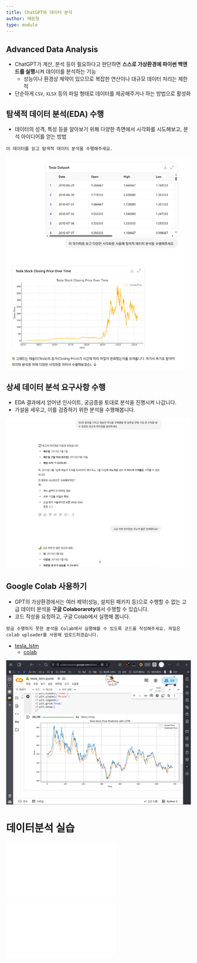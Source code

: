 ```yaml
---
title: ChatGPT와 데이터 분석
author: 배문형
type: module
---
```

## Advanced Data Analysis

- ChatGPT가 계산, 분석 등이 필요하다고 판단하면 **스스로 가상환경에 파이썬 백엔드를 실행**시켜 데이터를 분석하는 기능
	- 성능이나 환경상 제약이 있으므로 복잡한 연산이나 대규모 데이터 처리는 제한적
- 단순하게 `CSV`, `XLSX` 등의 파일 형태로 데이터를 제공해주거나 하는 방법으로 활성화

## 탐색적 데이터 분석(EDA) 수행

- 데이터의 성격, 특성 등을 알아보기 위해 다양한 측면에서 시각화를 시도해보고, 분석 아이디어를 얻는 방법

```
이 데이터를 읽고 탐색적 데이터 분석을 수행해주세요.
```

![](../attachments/chatgpt-exploratory_data_analysis.png)

## 상세 데이터 분석 요구사항 수행

- EDA 결과에서 얻어낸 인사이트, 궁금증을 토대로 분석을 진행시켜 나갑니다.
- 가설을 세우고, 이를 검증하기 위한 분석을 수행해봅니다.

![](../attachments/chatgpt-tesla_data.png)

## Google Colab 사용하기

- GPT의 가상환경에서는 여러 제약(성능, 설치된 패키지 등)으로 수행할 수 없는 고급 데이터 분석을 **구글 Colaboraroty**에서 수행할 수 있습니다.
- 코드 작성을 요청하고, 구글 Colab에서 실행해 봅니다.

```
방금 수행하지 못한 분석을 Colab에서 실행해볼 수 있도록 코드를 작성해주세요. 파일은 colab uploader를 사용해 업로드하겠습니다.
```

- [tesla_lstm](https://chatgpt.com/c/686e9044-b420-8008-8c62-8d4bd17117f0)
	- [colab](https://colab.research.google.com/drive/11sL7AyK5Lub3GMcN22ahLakCBkr5QSg_?usp=sharing)

![](../attachments/chatgpt-tesla_colab.png)

# 데이터분석 실습

![스포티파이 2023 분석.project](../practices/스포티파이%202023%20분석.project.md)

![미국 아보카도 가격 및 판매량 분석.project](../practices/미국%20아보카도%20가격%20및%20판매량%20분석.project.md)